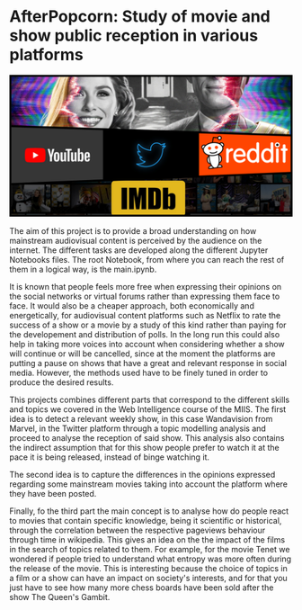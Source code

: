 # AfterPopcorn: Study of movie and show public reception in various platforms 
![alt text](https://github.com/david8more/AfterPopcorn/blob/main/data/header.png)


The aim of this project is to provide a broad understanding on how mainstream audiovisual content is perceived by the audience on the internet. The different tasks are developed along the different Jupyter Notebooks files. The root Notebook, from where you can reach the rest of them in a logical way, is the main.ipynb.

It is known that people feels more free when expressing their opinions on the social networks or virtual forums rather than expressing them face to face. It would also be a cheaper approach, both economically and energetically, for audiovisual content platforms such as Netflix to rate the success of a show or a movie by a study of this kind rather than paying for the developement and distribution of polls. In the long run this could also help in taking more voices into account when considering whether a show will continue or will be cancelled, since at the moment the platforms are putting a pause on shows that have a great and relevant response in social media. However, the methods used have to be finely tuned in order to produce the desired results.

This projects combines different parts that correspond to the different skills and topics we covered in the Web Intelligence course of the MIIS. The first idea is to detect a relevant weekly show, in this case Wandavision from Marvel, in the Twitter platform through a topic modelling analysis and proceed to analyse the reception of said show. This analysis also contains the indirect assumption that for this show people prefer to watch it at the pace it is being released, instead of binge watching it. 

The second idea is to capture the differences in the opinions expressed regarding some mainstream movies taking into account the platform where they have been posted. 

Finally, fo the third part the main concept is to analyse how do people react to movies that contain specific knowledge, being it scientific or historical, through the correlation between the respective pageviews behaviour through time in wikipedia. This gives an idea on the the impact of the films in the search of topics related to them. For example, for the movie Tenet we wondered if people tried to understand what entropy was more often during the release of the movie. This is interesting because the choice of topics in a film or a show can have an impact on society's interests, and for that you just have to see how many more chess boards have been sold after the show The Queen's Gambit.
